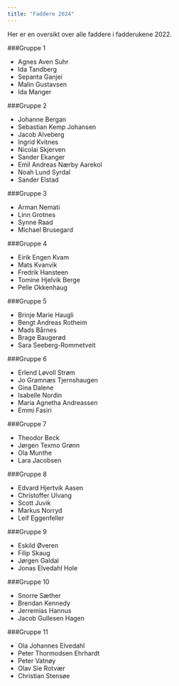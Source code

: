 ```yaml
---
title: "Faddere 2024"
---
```


Her er en oversikt over alle faddere i fadderukene 2022.


###Gruppe 1
* Agnes Aven Suhr
* Ida Tandberg
* Sepanta Ganjei
* Malin Gustavsen
* Ida Manger


###Gruppe 2
* Johanne Bergan
* Sebastian Kemp Johansen
* Jacob Alveberg
* Ingrid Kvitnes
* Nicolai Skjerven
* Sander Ekanger
* Emil Andreas Nærby Aarekol
* Noah Lund Syrdal
* Sander Elstad


###Gruppe 3
* Arman Nemati
* Linn Grotnes
* Synne Raad
* Michael Brusegard


###Gruppe 4
* Eirik Engen Kvam
* Mats Kvanvik
* Fredrik Hansteen
* Tomine Hjelvik Berge
* Pelle Okkenhaug


###Gruppe 5
* Brinje Marie Haugli
* Bengt Andreas Rotheim
* Mads Bårnes
* Brage Baugerød
* Sara Seeberg-Rommetveit


###Gruppe 6
* Erlend Løvoll Strøm
* Jo Gramnæs Tjernshaugen
* Gina Dalene
* Isabelle Nordin
* Maria Agnetha Andreassen
* Emmi Fasiri


###Gruppe 7
* Theodor Beck
* Jørgen Texmo Grønn
* Ola Munthe
* Lara Jacobsen


###Gruppe 8
* Edvard Hjertvik Aasen
* Christoffer Ulvang
* Scott Juvik
* Markus Norryd
* Leif Eggenfeller


###Gruppe 9
* Eskild Øveren
* Filip Skaug
* Jørgen Galdal
* Jonas Elvedahl Hole


###Gruppe 10
* Snorre Sæther
* Brendan Kennedy
* Jerremias Hannus
* Jacob Gullesen Hagen


###Gruppe 11
* Ola Johannes Elvedahl
* Peter Thormodsen Ehrhardt
* Peter Vatnøy
* Olav Sie Rotvær
* Christian Stensøe